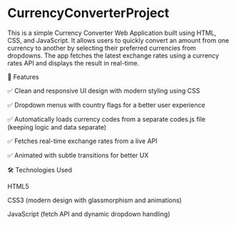 # CurrencyConverterProject
This is a simple Currency Converter Web Application built using HTML, CSS, and JavaScript. It allows users to quickly convert an amount from one currency to another by selecting their preferred currencies from dropdowns. The app fetches the latest exchange rates using a currency rates API and displays the result in real-time.


📌 Features

✅ Clean and responsive UI design with modern styling using CSS

✅ Dropdown menus with country flags for a better user experience

✅ Automatically loads currency codes from a separate codes.js file (keeping logic and data separate)

✅ Fetches real-time exchange rates from a live API

✅ Animated with subtle transitions for better UX

🛠️ Technologies Used

HTML5

CSS3 (modern design with glassmorphism and animations)

JavaScript (fetch API and dynamic dropdown handling)
